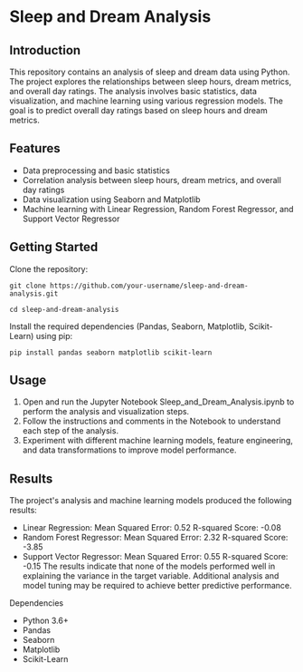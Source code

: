# Sleep and Dream Analysis

## Introduction
This repository contains an analysis of sleep and dream data using Python. The project explores the relationships between sleep hours, dream metrics, and overall day ratings. The analysis involves basic statistics, data visualization, and machine learning using various regression models. The goal is to predict overall day ratings based on sleep hours and dream metrics.

## Features
- Data preprocessing and basic statistics
- Correlation analysis between sleep hours, dream metrics, and overall day ratings
- Data visualization using Seaborn and Matplotlib
- Machine learning with Linear Regression, Random Forest Regressor, and Support Vector Regressor

## Getting Started
Clone the repository:

```git clone https://github.com/your-username/sleep-and-dream-analysis.git```

```cd sleep-and-dream-analysis```

Install the required dependencies (Pandas, Seaborn, Matplotlib, Scikit-Learn) using pip:

```pip install pandas seaborn matplotlib scikit-learn```

## Usage
1. Open and run the Jupyter Notebook Sleep_and_Dream_Analysis.ipynb to perform the analysis and visualization steps.
2. Follow the instructions and comments in the Notebook to understand each step of the analysis.
3. Experiment with different machine learning models, feature engineering, and data transformations to improve model performance.

## Results
The project's analysis and machine learning models produced the following results:
- Linear Regression:
Mean Squared Error: 0.52
R-squared Score: -0.08
- Random Forest Regressor:
Mean Squared Error: 2.32
R-squared Score: -3.85
- Support Vector Regressor:
Mean Squared Error: 0.55
R-squared Score: -0.15
The results indicate that none of the models performed well in explaining the variance in the target variable. Additional analysis and model tuning may be required to achieve better predictive performance.

Dependencies
- Python 3.6+
- Pandas
- Seaborn
- Matplotlib
- Scikit-Learn
